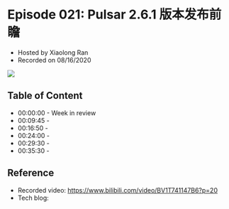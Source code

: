 # Episode 021: Pulsar 2.6.1 版本发布前瞻

- Hosted by Xiaolong Ran
- Recorded on 08/16/2020

![](/image/021.png)

## Table of Content

- 00:00:00 - Week in review
- 00:09:45 -
- 00:16:50 - 
- 00:24:00 -
- 00:29:30 -
- 00:35:30 - 

## Reference 

- Recorded video: https://www.bilibili.com/video/BV1T741147B6?p=20
- Tech blog: 
